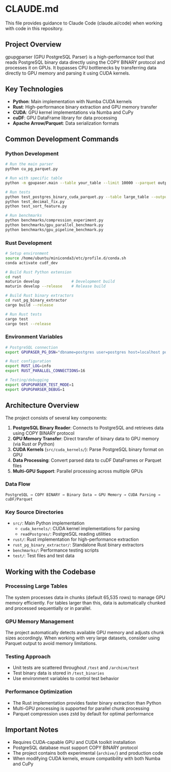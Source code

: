 # CLAUDE.md

This file provides guidance to Claude Code (claude.ai/code) when working with code in this repository.

## Project Overview

gpupgparser (GPU PostgreSQL Parser) is a high-performance tool that reads PostgreSQL binary data directly using the COPY BINARY protocol and processes it on GPUs. It bypasses CPU bottlenecks by transferring data directly to GPU memory and parsing it using CUDA kernels.

## Key Technologies

- **Python**: Main implementation with Numba CUDA kernels
- **Rust**: High-performance binary extraction and GPU memory transfer
- **CUDA**: GPU kernel implementations via Numba and CuPy
- **cuDF**: GPU DataFrame library for data processing
- **Apache Arrow/Parquet**: Data serialization formats

## Common Development Commands

### Python Development

```bash
# Run the main parser
python cu_pg_parquet.py

# Run with specific table
python -m gpupaser.main --table your_table --limit 10000 --parquet output.parquet

# Run tests
python test_postgres_binary_cuda_parquet.py --table large_table --output output.parquet
python test_decimal_fix.py
python test_sort_feature.py

# Run benchmarks
python benchmarks/compression_experiment.py
python benchmarks/gpu_parallel_benchmark.py
python benchmarks/gpu_pipeline_benchmark.py
```

### Rust Development

```bash
# Setup environment
source /home/ubuntu/miniconda3/etc/profile.d/conda.sh
conda activate cudf_dev

# Build Rust Python extension
cd rust
maturin develop              # Development build
maturin develop --release    # Release build

# Build Rust binary extractors
cd rust_pg_binary_extractor
cargo build --release

# Run Rust tests
cargo test
cargo test --release
```

### Environment Variables

```bash
# PostgreSQL connection
export GPUPASER_PG_DSN="dbname=postgres user=postgres host=localhost port=5432"

# Rust configuration
export RUST_LOG=info
export RUST_PARALLEL_CONNECTIONS=16

# Testing/debugging
export GPUPGPARSER_TEST_MODE=1
export GPUPGPARSER_DEBUG=1
```

## Architecture Overview

The project consists of several key components:

1. **PostgreSQL Binary Reader**: Connects to PostgreSQL and retrieves data using COPY BINARY protocol
2. **GPU Memory Transfer**: Direct transfer of binary data to GPU memory (via Rust or Python)
3. **CUDA Kernels** (`src/cuda_kernels/`): Parse PostgreSQL binary format on GPU
4. **Data Processing**: Convert parsed data to cuDF DataFrames or Parquet files
5. **Multi-GPU Support**: Parallel processing across multiple GPUs

### Data Flow
```
PostgreSQL → COPY BINARY → Binary Data → GPU Memory → CUDA Parsing → cuDF/Parquet
```

### Key Source Directories

- `src/`: Main Python implementation
  - `cuda_kernels/`: CUDA kernel implementations for parsing
  - `readPostgres/`: PostgreSQL reading utilities
- `rust/`: Rust implementation for high-performance extraction
- `rust_pg_binary_extractor/`: Standalone Rust binary extractors
- `benchmarks/`: Performance testing scripts
- `test/`: Test files and test data

## Working with the Codebase

### Processing Large Tables

The system processes data in chunks (default 65,535 rows) to manage GPU memory efficiently. For tables larger than this, data is automatically chunked and processed sequentially or in parallel.

### GPU Memory Management

The project automatically detects available GPU memory and adjusts chunk sizes accordingly. When working with very large datasets, consider using Parquet output to avoid memory limitations.

### Testing Approach

- Unit tests are scattered throughout `/test` and `/archive/test`
- Test binary data is stored in `/test_binaries`
- Use environment variables to control test behavior

### Performance Optimization

- The Rust implementation provides faster binary extraction than Python
- Multi-GPU processing is supported for parallel chunk processing
- Parquet compression uses zstd by default for optimal performance

## Important Notes

- Requires CUDA-capable GPU and CUDA toolkit installation
- PostgreSQL database must support COPY BINARY protocol
- The project contains both experimental (`archive/`) and production code
- When modifying CUDA kernels, ensure compatibility with both Numba and CuPy
